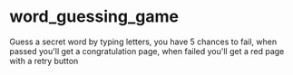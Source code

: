 # word_guessing_game
Guess a secret word by typing letters, you have 5 chances to fail, when passed you'll get a congratulation page, when failed you'll get a red page with a retry button
